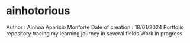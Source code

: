 # ainhotorious
Author : Ainhoa Aparicio Monforte
Date of creation : 18/01/2024
Portfolio repository tracing my learning journey in several fields
Work in progress


